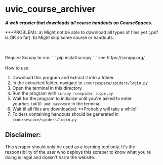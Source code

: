 # uvic_course_archiver

***A web crawler that downloads all course handouts on CourseSpaces.***

***PROBLEMs: 
  a) Might not be able to download all types of files yet (.pdf is OK so far).
  b) Might skip some course or handouts.


<br>
<br>
Require Scrapy to run.
```
pip install scrapy
```
see https://scrapy.org/
<br>
<br>
How to use:

1. Download this program and extract it into a folder.
2. In the extracted folder, navigate to ```/coursespace/spiders/login.py```
3. Open the terminal in this directory
4. Run the program with ```scrapy runspider login.py```
5. Wait for the program to initialize until you're asked to enter your```NetLinkID and password``` in the terminal
6. Wait til all files are downloaded. **Probably will take a while!!
7. Folders containing handouts should be generated in ```/coursespace/spiders/login.py```



## Disclaimer:

This scraper should only be used as a learning tool only. 
It's the responsibility of the user who deploys this scraper to know what you're doing is legal and doesn't harm the website.
